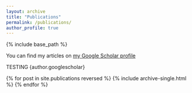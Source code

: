 ```yaml
---
layout: archive
title: "Publications"
permalink: /publications/
author_profile: true
---
```


{% include base_path %}

  You can find my articles on <a href="{{author.googlescholar}}">my Google Scholar profile</a>

TESTING {author.googlescholar}

{% for post in site.publications reversed %}
  {% include archive-single.html %}
{% endfor %}
